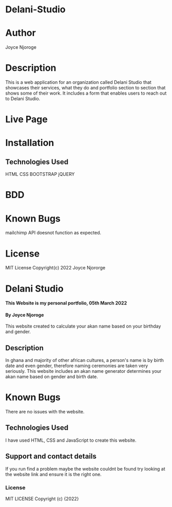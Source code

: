 # Delani-Studio
# Author
Joyce Njoroge
# Description
This is a web application for an organization called Delani Studio that showcases their services, what they do and portfolio section to section that shows some of their work. It includes a form that enables users to reach out to Delani Studio.
# Live Page

# Installation

## Technologies Used
HTML
CSS
BOOTSTRAP
jQUERY
# BDD
# Known Bugs
mailchimp API doesnot function as expected.
# License
MIT License
Copyright(c) 2022 Joyce Njororge
# Delani Studio
#### This Website is my personal portfolio, 05th March 2022
#### By **Joyce Njoroge**
This website created to calculate your akan name based on your birthday and gender.
## Description
In ghana and majority of other african cultures, a person's name is by birth date and even gender, therefore naming ceremonies are taken very seriously. This website includes an akan name generator determines  your akan name based on gender and birth date.
# Known Bugs
There are no issues with the website.
## Technologies Used
I have used HTML, CSS and JavaScript to create this website.
## Support and contact details
If you run find a problem maybe the website couldnt be found try looking at the website link and ensure it is the right one.
### License
MIT LICENSE
Copyright (c) {2022} 



